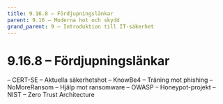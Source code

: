 ```yaml
---
title: 9.16.8 – Fördjupningslänkar
parent: 9.16 – Moderna hot och skydd
grand_parent: 9 – Introduktion till IT-säkerhet
---
```

# 9.16.8 – Fördjupningslänkar

– CERT-SE – Aktuella säkerhetshot
  – KnowBe4 – Träning mot phishing
  – NoMoreRansom – Hjälp mot ransomware
  – OWASP – Honeypot-projekt
  – NIST – Zero Trust Architecture

